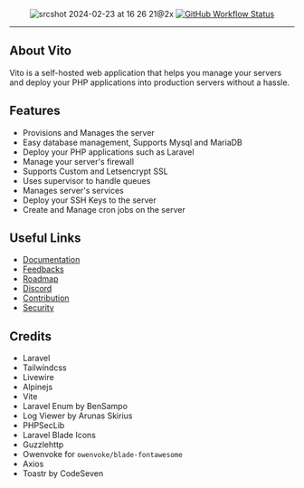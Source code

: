 
<p align="center">
    <img alt="srcshot 2024-02-23 at 16 26 21@2x" src="https://github.com/vitodeploy/vito/assets/61919774/c22842ff-b458-443c-90b7-a98148b0d49e" alt="VitoDeploy>
    <p align="center">
        <a href="https://github.com/vitodeploy/vito/actions"><img alt="GitHub Workflow Status" src="https://github.com/vitodeploy/vito/workflows/tests/badge.svg"></a>
    </p>
</p>

------
## About Vito

Vito is a self-hosted web application that helps you manage your servers and deploy your PHP applications into production servers without a hassle.

## Features

- Provisions and Manages the server
- Easy database management, Supports Mysql and MariaDB
- Deploy your PHP applications such as Laravel
- Manage your server's firewall
- Supports Custom and Letsencrypt SSL
- Uses supervisor to handle queues
- Manages server's services
- Deploy your SSH Keys to the server
- Create and Manage cron jobs on the server

## Useful Links

- [Documentation](https://vitodeploy.com)
- [Feedbacks](https://vitodeploy.featurebase.app)
- [Roadmap](https://vitodeploy.featurebase.app/roadmap)
- [Discord](https://discord.gg/dcUWA5DV)
- [Contribution](/CONTRIBUTING.md)
- [Security](/SECURITY.md)

## Credits

- Laravel
- Tailwindcss
- Livewire
- Alpinejs
- Vite
- Laravel Enum by BenSampo
- Log Viewer by Arunas Skirius
- PHPSecLib
- Laravel Blade Icons
- Guzzlehttp
- Owenvoke for `owenvoke/blade-fontawesome`
- Axios
- Toastr by CodeSeven
